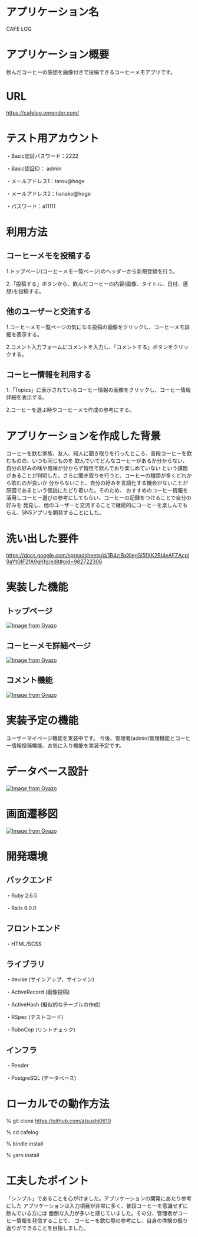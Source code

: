 # アプリケーション名
CAFE LOG

# アプリケーション概要
飲んだコーヒーの感想を画像付きで投稿できるコーヒーメモアプリです。

# URL
https://cafelog.onrender.com/

# テスト用アカウント
・Basic認証パスワード：2222

・Basic認証ID： admin

・メールアドレス1：tarou@hoge

・メールアドレス2：hanako@hoge

・パスワード：a11111

# 利用方法
## コーヒーメモを投稿する
1.トップページ(コーヒーメモ一覧ページ)のヘッダーから新規登録を行う。

2.「投稿する」ボタンから、飲んだコーヒーの内容(画像、タイトル、日付、感想)を投稿する。

## 他のユーザーと交流する
1.コーヒーメモ一覧ページの気になる投稿の画像をクリックし、コーヒーメモ詳細を表示する。

2.コメント入力フォームにコメントを入力し、「コメントする」ボタンをクリックする。

## コーヒー情報を利用する
1.「Topics」に表示されているコーヒー情報の画像をクリックし、コーヒー情報詳細を表示する。

2.コーヒーを選ぶ時やコーヒーメモ作成の参考にする。

# アプリケーションを作成した背景
コーヒーを飲む家族、友人、知人に聞き取りを行ったところ、普段コーヒーを飲むものの、いつも同じものを
飲んでいてどんなコーヒーがあるか分からない、自分の好みの味や風味が分からず惰性で飲んでおり楽しめていない
という課題があることが判明した。さらに聞き取りを行うと、コーヒーの種類が多くどれから飲むのが良いか
分からないこと、自分の好みを言語化する機会がないことが原因であるという仮説にたどり着いた。そのため、
おすすめのコーヒー情報を活用しコーヒー選びの参考にしてもらい、コーヒーの記録をつけることで自分の好みを
発見し、他のユーザーと交流することで継続的にコーヒーを楽しんでもらえ、SNSアプリを開発することにした。

# 洗い出した要件
https://docs.google.com/spreadsheets/d/1B4zIBxXlegSl5fXK2BI4eAFZAcpl9aYtGIF2fA9gKfg/edit#gid=982722306

# 実装した機能
## トップページ
[![Image from Gyazo](https://i.gyazo.com/95cac7b9c063c7d30eea409b2c99cec9.gif)](https://gyazo.com/95cac7b9c063c7d30eea409b2c99cec9)

## コーヒーメモ詳細ページ
[![Image from Gyazo](https://i.gyazo.com/084990b52466ee2121b4757aad66c61c.gif)](https://gyazo.com/084990b52466ee2121b4757aad66c61c)

## コメント機能
[![Image from Gyazo](https://i.gyazo.com/ef1a14f8f4b3162da36b2255fe04352f.gif)](https://gyazo.com/ef1a14f8f4b3162da36b2255fe04352f)

# 実装予定の機能
ユーザーマイページ機能を実装中です。
今後、管理者(admin)管理機能とコーヒー情報投稿機能、お気に入り機能を実装予定です。

# データベース設計
[![Image from Gyazo](https://i.gyazo.com/8ac935f9b5ad0decf804661b16f4bcf2.png)](https://gyazo.com/8ac935f9b5ad0decf804661b16f4bcf2)

# 画面遷移図
[![Image from Gyazo](https://i.gyazo.com/90f943241efff4a88d60c47985bbb495.png)](https://gyazo.com/90f943241efff4a88d60c47985bbb495)

# 開発環境
## バックエンド
・Ruby 2.6.5

・Rails 6.0.0

## フロントエンド
・HTML/SCSS

## ライブラリ
・devise (サインアップ、サインイン)

・ActiveRecord (画像投稿)

・ActiveHash (擬似的なテーブルの作成)

・RSpec (テストコード)

・RuboCop (リントチェック)

## インフラ
・Render

・PostgreSQL (データベース)

# ローカルでの動作方法
% git clone https://github.com/atsushi0610

% cd cafelog

% bindle install

% yarn install

# 工夫したポイント
「シンプル」であることを心がけました。アプリケーションの開発にあたり参考にした
アプリケーションは入力項目が非常に多く、普段コーヒーを意識せずに飲んでいる方には
面倒な入力が多いと感じていました。その分、管理者がコーヒー情報を発信することで、
コーヒーを飲む際の参考にし、自身の体験の振り返りができることを目指しました。